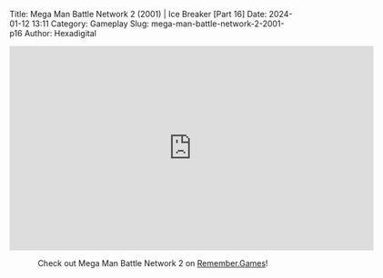 Title: Mega Man Battle Network 2 (2001) | Ice Breaker [Part 16]
Date: 2024-01-12 13:11
Category: Gameplay
Slug: mega-man-battle-network-2-2001-p16
Author: Hexadigital

<center><iframe src="https://www.youtube.com/embed/-p6stDxkQuw?feature=oembed" allow="accelerometer; autoplay; encrypted-media; gyroscope; picture-in-picture" width="640" height="360" frameborder="0"></iframe>

Check out Mega Man Battle Network 2 on [Remember.Games](https://remember.games/game/2244/mega-man-battle-network-2/)!</center>